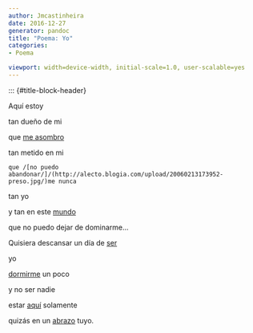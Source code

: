 ```yaml
---
author: Jmcastinheira
date: 2016-12-27
generator: pandoc
title: "Poema: Yo"
categories:
- Poema

viewport: width=device-width, initial-scale=1.0, user-scalable=yes
---
```


::: {#title-block-header}

Aquí estoy

<div>

tan dueño de mi



<div>

que [me asombro](http://www.youtube.com/watch?v=bbegC6dJbS8)



<div>

tan metido en mi

<div>

    que /[no puedo abandonar/]/(http://alecto.blogia.com/upload/20060213173952-preso.jpg/)me nunca





<div>

tan yo



<div>

y tan en este [mundo](http://maps.google.es/)



<div>

que no puedo dejar de dominarme...



Quisiera descansar un día de
[ser](http://www.google.es/search?source=ig&hl=es&q=define%3A+ser&btnG=Buscar+con+Google&meta=)

<div>

yo



[dormirme](http://afixe.weblog.com.pt/arquivo/dormir.png) un poco

<div>

y no ser nadie



<div>

estar
[aquí](http://servicios.elcomerciodigital.com/webcam/espana/galicia/webcam-pontevedra.htm)
solamente



<div>

quizás en un
[abrazo](http://video.google.es/videoplay?docid=4542669078797020383&q=abrazo&total=2636&start=0&num=10&so=0&type=search&plindex=5)
tuyo.


